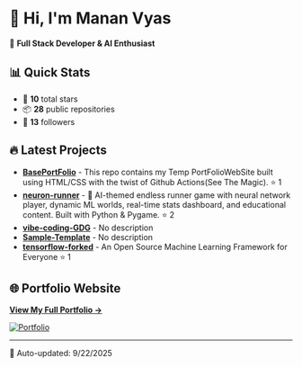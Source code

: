 # 👋 Hi, I'm Manan Vyas

🚀 **Full Stack Developer & AI Enthusiast**

## 📊 Quick Stats
- 🌟 **10** total stars
- 📦 **28** public repositories  
- 👥 **13** followers

## 🔥 Latest Projects

- **[BasePortFolio](https://github.com/MananVyas01/BasePortFolio)** - This repo contains my Temp PortFolioWebSite built using HTML/CSS with the twist of Github Actions(See The Magic). ⭐ 1
- **[neuron-runner](https://github.com/MananVyas01/neuron-runner)** - 🧠 AI-themed endless runner game with neural network player, dynamic ML worlds, real-time stats dashboard, and educational content. Built with Python & Pygame. ⭐ 2
- **[vibe-coding-GDG](https://github.com/MananVyas01/vibe-coding-GDG)** - No description 
- **[Sample-Template](https://github.com/MananVyas01/Sample-Template)** - No description 
- **[tensorflow-forked](https://github.com/MananVyas01/tensorflow-forked)** - An Open Source Machine Learning Framework for Everyone ⭐ 1

## 🌐 Portfolio Website

**[View My Full Portfolio →](https://mananyvas01.github.io/BasePortFolio/)**

[![Portfolio](https://img.shields.io/badge/Portfolio-Live-brightgreen?style=for-the-badge&logo=github)](https://mananvyas01.github.io/BasePortFolio/)

---

📅 Auto-updated: 9/22/2025
